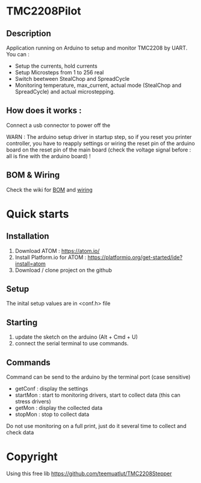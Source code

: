 # TMC2208Pilot
## Description
Application running on Arduino to setup and monitor TMC2208 by UART. You can :
* Setup the currents, hold currents
* Setup Microsteps from 1 to 256 real
* Switch beetween StealChop and SpreadCycle
* Monitoring temperature, max_current, actual mode (StealChop and SpreadCycle) and actual microstepping.

## How does it works :
Connect a usb connector to power off the

WARN : The arduino setup driver in startup step, so if you reset you printer controller, you have to reapply settings or wiring the reset pin of the arduino board on the reset pin of the main board (check the voltage signal before : all is fine with the arduino board) !

## BOM & Wiring
Check the wiki for [BOM](https://github.com/manoukianv/TMC2208Pilot/wiki/BOM) and [wiring](https://github.com/manoukianv/TMC2208Pilot/wiki/Wiring)

# Quick starts
## Installation
1. Download ATOM : https://atom.io/
2. Install Platform.io for ATOM : https://platformio.org/get-started/ide?install=atom
3. Download / clone project on the github

## Setup
The inital setup values are in <conf.h> file

## Starting
1. update the sketch on the arduino (Alt + Cmd + U)
2. connect the serial terminal to use commands.

## Commands
Command can be send to the arduino by the terminal port (case sensitive)
* getConf : display the settings
* startMon : start to monitoring drivers, start to collect data (this can stress drivers)
* getMon : display the collected data
* stopMon : stop to collect data

Do not use monitoring on a full print, just do it several time to collect and check data

# Copyright
Using this free lib https://github.com/teemuatlut/TMC2208Stepper
